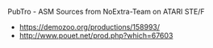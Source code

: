 PubTro - ASM Sources from NoExtra-Team on ATARI STE/F
- https://demozoo.org/productions/158993/
- http://www.pouet.net/prod.php?which=67603